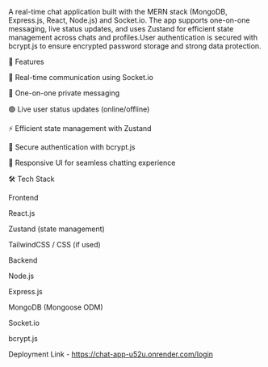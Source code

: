 A real-time chat application built with the MERN stack (MongoDB, Express.js, React, Node.js) and Socket.io. The app supports one-on-one messaging, live status updates, and uses Zustand for efficient state management across chats and profiles.User authentication is secured with bcrypt.js to ensure encrypted password storage and strong data protection.

🚀 Features

🔗 Real-time communication using Socket.io

👤 One-on-one private messaging

🟢 Live user status updates (online/offline)

⚡ Efficient state management with Zustand

🔐 Secure authentication with bcrypt.js

📱 Responsive UI for seamless chatting experience


🛠️ Tech Stack

Frontend

React.js

Zustand (state management)

TailwindCSS / CSS (if used)

Backend

Node.js

Express.js

MongoDB (Mongoose ODM)

Socket.io

bcrypt.js

Deployment Link - https://chat-app-u52u.onrender.com/login
